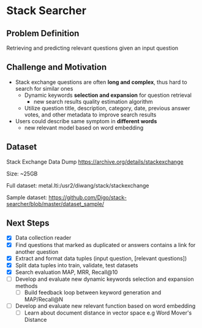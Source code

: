 Stack Searcher
=========

Problem Definition
---
Retrieving and predicting relevant questions given an input question

Challenge and Motivation
---
* Stack exchange questions are often **long and complex**, thus hard to search for similar ones
  * Dynamic keywords **selection and expansion** for question retrieval 
    * new search results quality estimation algorithm
  * Utilize question title, description, category,  date, previous answer votes, and other metadata to improve search results  
* Users could describe same symptom in **different words**
  * new relevant model based on word embedding  

Dataset
----
Stack Exchange Data Dump
https://archive.org/details/stackexchange

Size: ~25GB

Full dataset:  metal.lti:/usr2/diwang/stack/stackexchange

Sample dataset: https://github.com/Digo/stack-searcher/blob/master/dataset_sample/

Next Steps
---
* [x] Data collection reader
* [x] Find questions that marked as duplicated or answers contains a link for another question
* [x] Extract and format data tuples (input question, [relevant questions]) 
* [x] Split data tuples into train, validate, test datasets
* [x] Search evaluation MAP, MRR, Recall@10 
* [ ] Develop and evaluate new dynamic keywords selection and expansion methods
  * [ ] Build feedback loop between keyword generation and MAP/Recall@N  
* [ ] Develop and evaluate new relevant function based on word embedding
  * [ ] Learn about document distance in vector space e.g Word Mover's Distance
